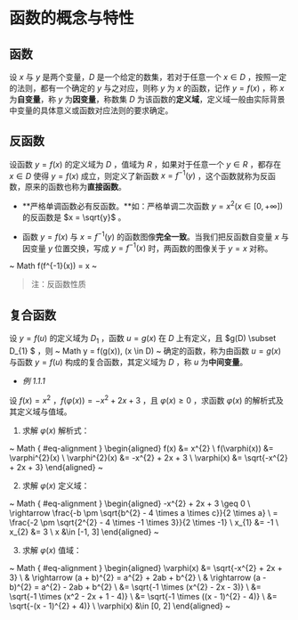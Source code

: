 # 函数的概念与特性

## 函数

设 $x$ 与 $y$ 是两个变量，$D$ 是一个给定的数集，若对于任意一个 $x \in D$ ，按照一定的法则，都有一个确定的 $y$ 与之对应，则称 $y$ 为 $x$ 的函数，记作 $y=f(x)$ ，称 $x$ 为**自变量**，称 $y$ 为**因变量**，称数集 $D$ 为该函数的**定义域**，定义域一般由实际背景中变量的具体意义或函数对应法则的要求确定。

## 反函数

设函数 $y=f(x)$ 的定义域为 $D$ ，值域为 $R$ ，如果对于任意一个 $y \in R$ ，都存在 $x \in D$ 使得 $y=f(x)$ 成立，则定义了新函数 $x = f^{-1}(y)$ ，这个函数就称为反函数，原来的函数也称为**直接函数**。

- **严格单调函数必有反函数。**如：严格单调二次函数 $y = x^{2} (x \in [0, +\infty])$ 的反函数是 $x = \sqrt{y}$ 。

- 函数 $y = f(x)$ 与 $x = f^{-1}(y)$ 的函数图像**完全一致**。当我们把反函数自变量 $x$ 与因变量 $y$ 位置交换，写成 $y = f^{-1}(x)$ 时，两函数的图像关于 $y = x$ 对称。

~ Math
f(f^{-1}(x)) = x
~
> 注：反函数性质

## 复合函数

设 $y = f(u)$ 的定义域为 $D_{1}$ ，函数 $u = g(x)$ 在 $D$ 上有定义，且 $g(D) \subset D_{1} $ ，则
~ Math
y = f(g(x)), (x \in D)
~
确定的函数，称为由函数 $u = g(x)$ 与函数 $y = f(u)$ 构成的复合函数，其定义域为 $D$ ，称 $u$ 为**中间变量**。

- *例 1.1.1*

设 $f(x) = x^{2}$ ，$f(\varphi(x)) = -x^{2} + 2x + 3$ ，且 $\varphi(x) \geq 0$ ，求函数 $\varphi(x)$ 的解析式及其定义域与值域。

1. 求解 $\varphi(x)$ 解析式：

~ Math { #eq-alignment }
\begin{aligned}
  f(x) &= x^{2} \\
  f(\varphi(x)) &= \varphi^{2}(x) \\
  \varphi^{2}(x) &= -x^{2} + 2x + 3 \\
  \varphi(x) &= \sqrt{-x^{2} + 2x + 3}
\end{aligned}
~

2. 求解 $\varphi(x)$ 定义域：

~ Math { #eq-alignment }
\begin{aligned}
  -x^{2} + 2x + 3 \geq 0 \\
  \rightarrow	\frac{-b \pm \sqrt{b^{2} - 4 \times a \times c}}{2 \times a} \\
  = \frac{-2 \pm \sqrt{2^{2} - 4 \times -1 \times 3}}{2 \times -1} \\
  x_{1} &= -1 \\
  x_{2} &= 3 \\
  x &\in [-1, 3]
\end{aligned}
~

3. 求解 $\varphi(x)$ 值域：

~ Math { #eq-alignment }
\begin{aligned}
  \varphi(x) &= \sqrt{-x^{2} + 2x + 3}  \\
  & \rightarrow (a + b)^{2} = a^{2} + 2ab + b^{2} \\
  & \rightarrow (a - b)^{2} = a^{2} - 2ab + b^{2} \\
  &= \sqrt{-1 \times (x^{2} - 2x - 3)} \\
  &= \sqrt{-1 \times (x^2 - 2x + 1 - 4)} \\
  &= \sqrt{-1 \times ((x - 1)^{2} - 4)} \\
  &= \sqrt{-(x - 1)^{2} + 4)} \\
  \varphi(x) &\in [0, 2]
\end{aligned}
~


<!-- EOF -->